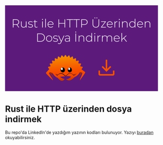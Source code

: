 ![Main Logo](/Header.png)

# Rust ile HTTP üzerinden dosya indirmek

Bu repo'da LinkedIn'de yazdığım yazının kodları bulunuyor. Yazıyı [buradan](https://www.linkedin.com/pulse/rust-ile-http-%25C3%25BCzerinden-dosya-indirmek-ahmetcan-aksu) okuyabilirsiniz.
